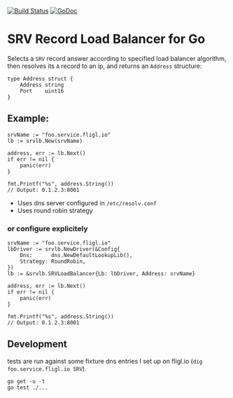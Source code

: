 [![Build Status](https://travis-ci.org/benschw/srv-lb.svg)](https://travis-ci.org/benschw/srv-lb)
[![GoDoc](http://godoc.org/github.com/benschw/srv-lb?status.png)](http://godoc.org/github.com/benschw/srv-lb)


# SRV Record Load Balancer for Go

Selects a `SRV` record answer according to specified load balancer algorithm,
then resolves its `A` record to an ip, and returns an `Address` structure:

	type Address struct {
		Address string
		Port    uint16
	}


## Example:
	
	srvName := "foo.service.fligl.io"
	lb := srvlb.New(srvName)

	address, err := lb.Next()
	if err != nil {
		panic(err)
	}

	fmt.Printf("%s", address.String())
	// Output: 0.1.2.3:8001

- Uses dns server configured in `/etc/resolv.conf`
- Uses round robin strategy

### or configure explicitely

	srvName := "foo.service.fligl.io"
	lbDriver := srvlb.NewDriver(&Config{
		Dns:      dns.NewDefaultLookupLib(),
		Strategy: RoundRobin,
	})
	lb := &srvlb.SRVLoadBalancer{Lb: lbDriver, Address: srvName}

	address, err := lb.Next()
	if err != nil {
		panic(err)
	}
	
	fmt.Printf("%s", address.String())
	// Output: 0.1.2.3:8001



## Development
tests are run against some fixture dns entries I set up on fligl.io (`dig foo.service.fligl.io SRV`).

	go get -u -t
	go test ./...

	


